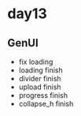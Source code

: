# day13

## GenUI

- fix loading
- loading finish
- divider finish
- upload finish
- progress finish
- collapse_h finish